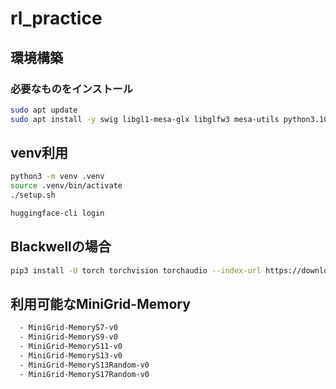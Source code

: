 # rl_practice

## 環境構築

### 必要なものをインストール

```bash
sudo apt update
sudo apt install -y swig libgl1-mesa-glx libglfw3 mesa-utils python3.10-venv
```

## venv利用

```bash
python3 -m venv .venv
source .venv/bin/activate
./setup.sh
```

```bash
huggingface-cli login
```

## Blackwellの場合

```bash
pip3 install -U torch torchvision torchaudio --index-url https://download.pytorch.org/whl/cu128
```

## 利用可能なMiniGrid-Memory

```bash
  - MiniGrid-MemoryS7-v0
  - MiniGrid-MemoryS9-v0
  - MiniGrid-MemoryS11-v0
  - MiniGrid-MemoryS13-v0
  - MiniGrid-MemoryS13Random-v0
  - MiniGrid-MemoryS17Random-v0
```
